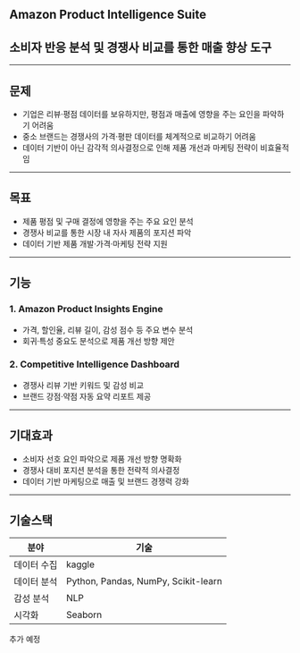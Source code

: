 ## Amazon Product Intelligence Suite  
## 소비자 반응 분석 및 경쟁사 비교를 통한 매출 향상 도구

---

## 문제
- 기업은 리뷰·평점 데이터를 보유하지만, 평점과 매출에 영향을 주는 요인을 파악하기 어려움  
- 중소 브랜드는 경쟁사의 가격·평판 데이터를 체계적으로 비교하기 어려움  
- 데이터 기반이 아닌 감각적 의사결정으로 인해 제품 개선과 마케팅 전략이 비효율적임  

---

## 목표
- 제품 평점 및 구매 결정에 영향을 주는 주요 요인 분석  
- 경쟁사 비교를 통한 시장 내 자사 제품의 포지션 파악  
- 데이터 기반 제품 개발·가격·마케팅 전략 지원  

---

## 기능

### 1. Amazon Product Insights Engine
- 가격, 할인율, 리뷰 길이, 감성 점수 등 주요 변수 분석   
- 회귀·특성 중요도 분석으로 제품 개선 방향 제안  

### 2. Competitive Intelligence Dashboard
- 경쟁사 리뷰 기반 키워드 및 감성 비교  
- 브랜드 강점·약점 자동 요약 리포트 제공  

---

## 기대효과
- 소비자 선호 요인 파악으로 제품 개선 방향 명확화  
- 경쟁사 대비 포지션 분석을 통한 전략적 의사결정  
- 데이터 기반 마케팅으로 매출 및 브랜드 경쟁력 강화  

---

## 기술스택
| 분야 | 기술 |
|------|------|
| 데이터 수집 | kaggle |
| 데이터 분석 | Python, Pandas, NumPy, Scikit-learn |
| 감성 분석 | NLP |
| 시각화 | Seaborn |
추가 예정

